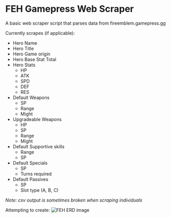 # FEH Gamepress Web Scraper
A basic web scraper script that parses data from fireemblem.gamepress.gg

Currently scrapes (if applicable):
- Hero Name
- Hero Title
- Hero Game origin
- Hero Base Stat Total
- Hero Stats 
  - HP
  - ATK
  - SPD
  - DEF
  - RES
- Default Weapons
  - SP
  - Range
  - Might
- Upgradeable Weapons
  - HP
  - SP
  - Range
  - Might
- Default Supportive skills
  - Range
  - SP
- Default Specials
  - SP
  - Turns required
- Default Passives
  - SP
  - Slot type (A, B, C)

*Note: csv output is sometimes broken when scraping individuals*


Attempting to create:
![FEH ERD image](https://github.com/mauduong/FEH-Gamepress-Web-Scraper/blob/master/FEH%20database.png)
